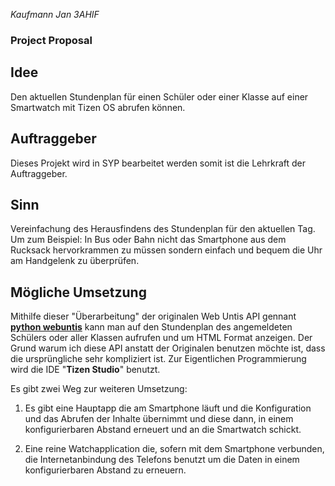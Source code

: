*Kaufmann Jan 3AHIF*
### Project Proposal
## Idee
Den aktuellen Stundenplan für einen Schüler oder einer Klasse auf einer Smartwatch mit Tizen OS abrufen können.

## Auftraggeber
Dieses Projekt wird in SYP bearbeitet werden somit ist die Lehrkraft der Auftraggeber.

## Sinn 
Vereinfachung des Herausfindens des Stundenplan für den aktuellen Tag. Um zum Beispiel: In Bus oder Bahn nicht das Smartphone aus dem Rucksack hervorkrammen zu müssen sondern einfach und bequem die Uhr am Handgelenk zu überprüfen.

## Mögliche Umsetzung
Mithilfe dieser "Überarbeitung" der originalen Web Untis API gennant [**python webuntis**](https://github.com/python-webuntis/python-webuntis) kann man auf den Stundenplan des angemeldeten Schülers oder aller Klassen aufrufen und um HTML Format anzeigen. Der Grund warum ich diese API anstatt der Originalen benutzen möchte ist, dass die ursprüngliche sehr kompliziert ist. Zur Eigentlichen Programmierung wird die IDE "**Tizen Studio**" benutzt.

Es gibt zwei Weg zur weiteren Umsetzung:
1. Es gibt eine Hauptapp die am Smartphone läuft und die Konfiguration und das Abrufen der Inhalte übernimmt und diese dann, in einem konfigurierbaren Abstand erneuert und an die Smartwatch schickt.

2. Eine reine Watchapplication die, sofern mit dem Smartphone verbunden, die Internetanbindung des Telefons benutzt um die Daten in einem konfigurierbaren Abstand zu erneuern.